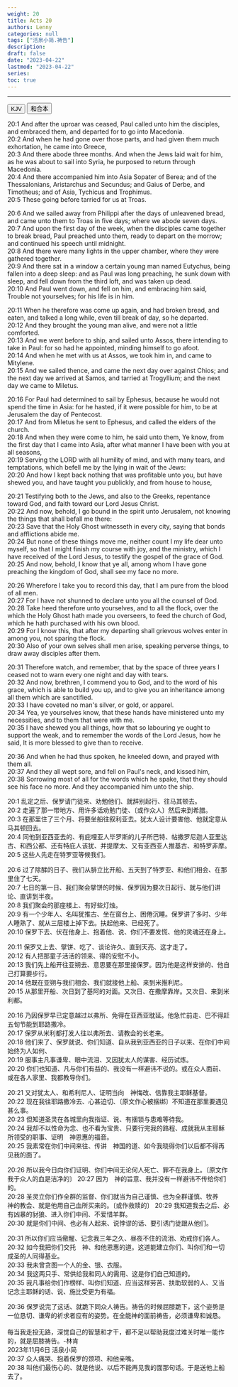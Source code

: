 ```yaml
---
weight: 20
title: Acts 20
authors: Lenny
categories: null
tags: ["活泉小简.祷告"]
description: 
draft: false
date: "2023-04-22"
lastmod: "2023-04-22"
series:
toc: true
---
```



<!--more-->
---

<!-- Tab links -->
<div class="tab">
  <button class="tablinks active" onclick="tablabel(event, 'english')">KJV</button>
  <button class="tablinks" onclick="tablabel(event, 'chinese')">和合本</button>
  
</div>

<!-- Tab content -->
<div id="english" class="tabcontent" style="display:block">

20:1 And after the uproar was ceased, Paul called unto him the disciples, and embraced them, and departed for to go into Macedonia.  
20:2 And when he had gone over those parts, and had given them much exhortation, he came into Greece,  
20:3 And there abode three months. And when the Jews laid wait for him, as he was about to sail into Syria, he purposed to return through Macedonia.  
20:4 And there accompanied him into Asia Sopater of Berea; and of the Thessalonians, Aristarchus and Secundus; and Gaius of Derbe, and Timotheus; and of Asia, Tychicus and Trophimus.  
20:5 These going before tarried for us at Troas.  

20:6 And we sailed away from Philippi after the days of unleavened bread, and came unto them to Troas in five days; where we abode seven days.  
20:7 And upon the first day of the week, when the disciples came together to break bread, Paul preached unto them, ready to depart on the morrow; and continued his speech until midnight.  
20:8 And there were many lights in the upper chamber, where they were gathered together.  
20:9 And there sat in a window a certain young man named Eutychus, being fallen into a deep sleep: and as Paul was long preaching, he sunk down with sleep, and fell down from the third loft, and was taken up dead.  
20:10 And Paul went down, and fell on him, and embracing him said, Trouble not yourselves; for his life is in him.  

20:11 When he therefore was come up again, and had broken bread, and eaten, and talked a long while, even till break of day, so he departed.  
20:12 And they brought the young man alive, and were not a little comforted.  
20:13 And we went before to ship, and sailed unto Assos, there intending to take in Paul: for so had he appointed, minding himself to go afoot.  
20:14 And when he met with us at Assos, we took him in, and came to Mitylene.  
20:15 And we sailed thence, and came the next day over against Chios; and the next day we arrived at Samos, and tarried at Trogyllium; and the next day we came to Miletus.  

20:16 For Paul had determined to sail by Ephesus, because he would not spend the time in Asia: for he hasted, if it were possible for him, to be at Jerusalem the day of Pentecost.  
20:17 And from Miletus he sent to Ephesus, and called the elders of the church.  
20:18 And when they were come to him, he said unto them, Ye know, from the first day that I came into Asia, after what manner I have been with you at all seasons,  
20:19 Serving the LORD with all humility of mind, and with many tears, and temptations, which befell me by the lying in wait of the Jews:  
20:20 And how I kept back nothing that was profitable unto you, but have shewed you, and have taught you publickly, and from house to house,  

20:21 Testifying both to the Jews, and also to the Greeks, repentance toward God, and faith toward our Lord Jesus Christ.  
20:22 And now, behold, I go bound in the spirit unto Jerusalem, not knowing the things that shall befall me there:  
20:23 Save that the Holy Ghost witnesseth in every city, saying that bonds and afflictions abide me.  
20:24 But none of these things move me, neither count I my life dear unto myself, so that I might finish my course with joy, and the ministry, which I have received of the Lord Jesus, to testify the gospel of the grace of God.  
20:25 And now, behold, I know that ye all, among whom I have gone preaching the kingdom of God, shall see my face no more.  

20:26 Wherefore I take you to record this day, that I am pure from the blood of all men.  
20:27 For I have not shunned to declare unto you all the counsel of God.  
20:28 Take heed therefore unto yourselves, and to all the flock, over the which the Holy Ghost hath made you overseers, to feed the church of God, which he hath purchased with his own blood.  
20:29 For I know this, that after my departing shall grievous wolves enter in among you, not sparing the flock.  
20:30 Also of your own selves shall men arise, speaking perverse things, to draw away disciples after them.  

20:31 Therefore watch, and remember, that by the space of three years I ceased not to warn every one night and day with tears.  
20:32 And now, brethren, I commend you to God, and to the word of his grace, which is able to build you up, and to give you an inheritance among all them which are sanctified.  
20:33 I have coveted no man's silver, or gold, or apparel.  
20:34 Yea, ye yourselves know, that these hands have ministered unto my necessities, and to them that were with me.  
20:35 I have shewed you all things, how that so labouring ye ought to support the weak, and to remember the words of the Lord Jesus, how he said, It is more blessed to give than to receive.  

20:36 And when he had thus spoken, he kneeled down, and prayed with them all.  
20:37 And they all wept sore, and fell on Paul's neck, and kissed him,  
20:38 Sorrowing most of all for the words which he spake, that they should see his face no more. And they accompanied him unto the ship.  
</div>

<div id="chinese" class="tabcontent">

20:1 乱定之后、保罗请门徒来、劝勉他们、就辞别起行、往马其顿去。  
20:2 走遍了那一带地方、用许多话劝勉门徒、〔或作众人〕然后来到希腊。  
20:3 在那里住了三个月、将要坐船往叙利亚去。犹太人设计要害他、他就定意从马其顿回去。  
20:4 同他到亚西亚去的、有庇哩亚人毕罗斯的儿子所巴特、帖撒罗尼迦人亚里达古、和西公都、还有特庇人该犹、并提摩太、又有亚西亚人推基古、和特罗非摩。  
20:5 这些人先走在特罗亚等候我们。  

20:6 过了除酵的日子、我们从腓立比开船、五天到了特罗亚、和他们相会、在那里住了七天。  
20:7 七日的第一日、我们聚会擘饼的时候、保罗因为要次日起行、就与他们讲论、直讲到半夜。  
20:8 我们聚会的那座楼上、有好些灯烛。  
20:9 有一个少年人、名叫犹推古、坐在窗台上、困倦沉睡。保罗讲了多时、少年人睡熟了、就从三层楼上掉下去。扶起他来、已经死了。  
20:10 保罗下去、伏在他身上、抱着他、说、你们不要发慌、他的灵魂还在身上。  

20:11 保罗又上去、擘饼、吃了、谈论许久、直到天亮、这才走了。  
20:12 有人把那童子活活的领来、得的安慰不小。  
20:13 我们先上船开往亚朔去、意思要在那里接保罗。因为他是这样安排的、他自己打算要步行。  
20:14 他既在亚朔与我们相会、我们就接他上船、来到米推利尼。  
20:15 从那里开船、次日到了基阿的对面。又次日、在撒摩靠岸。又次日、来到米利都。  

20:16 乃因保罗早已定意越过以弗所、免得在亚西亚耽延。他急忙前走、巴不得赶五旬节能到耶路撒冷。  
20:17 保罗从米利都打发人往以弗所去、请教会的长老来。  
20:18 他们来了、保罗就说、你们知道、自从我到亚西亚的日子以来、在你们中间始终为人如何、  
20:19 服事主凡事谦卑、眼中流泪、又因犹太人的谋害、经历试炼。  
20:20 你们也知道、凡与你们有益的、我没有一样避讳不说的。或在众人面前、或在各人家里、我都教导你们。  

20:21 又对犹太人、和希利尼人、证明当向　神悔改、信靠我主耶稣基督。  
20:22 现在我往耶路撒冷去、心甚迫切、〔原文作心被捆绑〕不知道在那里要遇见甚么事。  
20:23 但知道圣灵在各城里向我指证、说、有捆锁与患难等待我。  
20:24 我却不以性命为念、也不看为宝贵、只要行完我的路程、成就我从主耶稣所领受的职事、证明　神恩惠的福音。  
20:25 我素常在你们中间来往、传讲　神国的道、如今我晓得你们以后都不得再见我的面了。  

20:26 所以我今日向你们证明、你们中间无论何人死亡、罪不在我身上。〔原文作我于众人的血是洁净的〕
20:27 因为　神的旨意、我并没有一样避讳不传给你们的。  
20:28 圣灵立你们作全群的监督、你们就当为自己谨慎、也为全群谨慎、牧养　神的教会、就是他用自己血所买来的。〔或作救赎的〕
20:29 我知道我去之后、必有凶暴的豺狼、进入你们中间、不爱惜羊群。  
20:30 就是你们中间、也必有人起来、说悖谬的话、要引诱门徒跟从他们。  

20:31 所以你们应当儆醒、记念我三年之久、昼夜不住的流泪、劝戒你们各人。  
20:32 如今我把你们交托　神、和他恩惠的道。这道能建立你们、叫你们和一切成圣的人同得基业。  
20:33 我未曾贪图一个人的金、银、衣服。  
20:34 我这两只手、常供给我和同人的需用、这是你们自己知道的。  
20:35 我凡事给你们作榜样、叫你们知道、应当这样劳苦、扶助软弱的人、又当记念主耶稣的话、说、施比受更为有福。  

20:36 保罗说完了这话、就跪下同众人祷告。<label for="prayer" class="margin-toggle sidenote-number"></label><span class="sidenote">祷告的时候屈膝跪下，这个姿势是一位恳切、谦卑的祈求者应有的姿势。在全能神的面前祷告，必须谦卑和诚恳。
<br><br>每当我走投无路，深觉自己的智慧和才干，都不足以帮助我度过难关时唯一能作的，就是屈膝祷告。-林肯
<br>2023年11月6日 活泉小简</span>  
20:37 众人痛哭、抱着保罗的颈项、和他亲嘴。  
20:38 叫他们最伤心的、就是他说、以后不能再见我的面那句话。于是送他上船去了。  
</div>